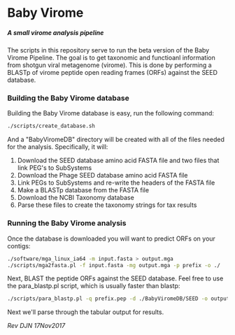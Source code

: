 # Baby Virome

##### A small virome analysis pipeline

The scripts in this repository serve to run the beta version of the Baby Virome Pipeline. The goal is to get taxonomic and functioanl information from shotgun viral metagenome (virome). This is done by performing a BLASTp of virome peptide open reading frames (ORFs) against the SEED database.

### Building the Baby Virome database

Building the Baby Virome database is easy, run the following command:

```bash
./scripts/create_database.sh
```

And a "BabyViromeDB" directory will be created with all of the files needed for the analysis. Specifically, it will:

1. Download the SEED database amino acid FASTA file and two files that link PEG's to SubSystems
2. Download the Phage SEED database amino acid FASTA file
3. Link PEGs to SubSystems and re-write the headers of the FASTA file
4. Make a BLASTp database from the FASTA file
5. Download the NCBI Taxonomy database
6. Parse these files to create the taxonomy strings for tax results

### Running the Baby Virome analysis

Once the database is downloaded you will want to predict ORFs on your contigs:

```bash
./software/mga_linux_ia64 -m input.fasta > output.mga
./scripts/mga2fasta.pl -f input.fasta -mg output.mga -p prefix -o ./
```

Next, BLAST the peptide ORFs against the SEED database. Feel free to use the para_blastp.pl script, which is usually faster than blastp:

```bash
./scripts/para_blastp.pl -q prefix.pep -d ./BabyViromeDB/SEED -o output.btab --outfmt='"6 std salltitles"' -e 1e-3 -t 30
```

Next we'll parse through the tabular output for results.

*Rev DJN 17Nov2017*
